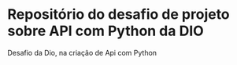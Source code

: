 # Repositório do desafio de projeto sobre API com Python da DIO
Desafio da Dio, na criação de Api com Python
